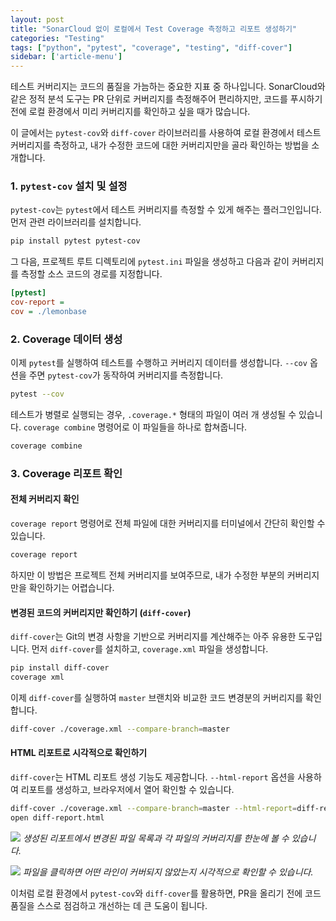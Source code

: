 ```yaml
---
layout: post
title: "SonarCloud 없이 로컬에서 Test Coverage 측정하고 리포트 생성하기"
categories: "Testing"
tags: ["python", "pytest", "coverage", "testing", "diff-cover"]
sidebar: ['article-menu']
---
```


테스트 커버리지는 코드의 품질을 가늠하는 중요한 지표 중 하나입니다. SonarCloud와 같은 정적 분석 도구는 PR 단위로 커버리지를 측정해주어 편리하지만, 코드를 푸시하기 전에 로컬 환경에서 미리 커버리지를 확인하고 싶을 때가 많습니다.

이 글에서는 `pytest-cov`와 `diff-cover` 라이브러리를 사용하여 로컬 환경에서 테스트 커버리지를 측정하고, 내가 수정한 코드에 대한 커버리지만을 골라 확인하는 방법을 소개합니다.

### **1. `pytest-cov` 설치 및 설정**

`pytest-cov`는 `pytest`에서 테스트 커버리지를 측정할 수 있게 해주는 플러그인입니다. 먼저 관련 라이브러리를 설치합니다.

```bash
pip install pytest pytest-cov
```

그 다음, 프로젝트 루트 디렉토리에 `pytest.ini` 파일을 생성하고 다음과 같이 커버리지를 측정할 소스 코드의 경로를 지정합니다.

```ini
[pytest]
cov-report = 
cov = ./lemonbase
```

### **2. Coverage 데이터 생성**

이제 `pytest`를 실행하여 테스트를 수행하고 커버리지 데이터를 생성합니다. `--cov` 옵션을 주면 `pytest-cov`가 동작하여 커버리지를 측정합니다.

```bash
pytest --cov
```

테스트가 병렬로 실행되는 경우, `.coverage.*` 형태의 파일이 여러 개 생성될 수 있습니다. `coverage combine` 명령어로 이 파일들을 하나로 합쳐줍니다.

```bash
coverage combine
```

### **3. Coverage 리포트 확인**

#### **전체 커버리지 확인**

`coverage report` 명령어로 전체 파일에 대한 커버리지를 터미널에서 간단히 확인할 수 있습니다.

```bash
coverage report
```

하지만 이 방법은 프로젝트 전체 커버리지를 보여주므로, 내가 수정한 부분의 커버리지만을 확인하기는 어렵습니다.

#### **변경된 코드의 커버리지만 확인하기 (`diff-cover`)**

`diff-cover`는 Git의 변경 사항을 기반으로 커버리지를 계산해주는 아주 유용한 도구입니다. 먼저 `diff-cover`를 설치하고, `coverage.xml` 파일을 생성합니다.

```bash
pip install diff-cover
coverage xml
```

이제 `diff-cover`를 실행하여 `master` 브랜치와 비교한 코드 변경분의 커버리지를 확인합니다.

```bash
diff-cover ./coverage.xml --compare-branch=master
```

#### **HTML 리포트로 시각적으로 확인하기**

`diff-cover`는 HTML 리포트 생성 기능도 제공합니다. `--html-report` 옵션을 사용하여 리포트를 생성하고, 브라우저에서 열어 확인할 수 있습니다.

```bash
diff-cover ./coverage.xml --compare-branch=master --html-report=diff-report.html
open diff-report.html
```

![](/assets/images/posts/2024-05-20-local-test-coverage-1.png)
*생성된 리포트에서 변경된 파일 목록과 각 파일의 커버리지를 한눈에 볼 수 있습니다.*

![](/assets/images/posts/2024-05-20-local-test-coverage-2.png)
*파일을 클릭하면 어떤 라인이 커버되지 않았는지 시각적으로 확인할 수 있습니다.*

이처럼 로컬 환경에서 `pytest-cov`와 `diff-cover`를 활용하면, PR을 올리기 전에 코드 품질을 스스로 점검하고 개선하는 데 큰 도움이 됩니다.
